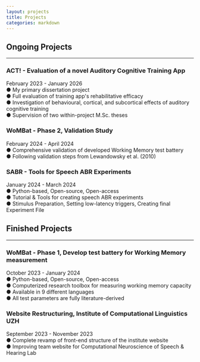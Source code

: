```yaml
---
layout: projects
title: Projects
categories: markdown
---
```


##  Ongoing Projects  

---

### ACT! - Evaluation of a novel Auditory Cognitive Training App    
February 2023 - January 2026   
● My primary dissertation project  
● Full evaluation of training app's rehabilitative efficacy   
● Investigation of behavioural, cortical, and subcortical effects of auditory cognitive training  
● Supervision of two within-project M.Sc. theses  

### WoMBat - Phase 2, Validation Study       
February 2024 - April 2024    
● Comprehensive validation of developed Working Memory test battery  
● Following validation steps from Lewandowsky et al. (2010)  

### SABR - Tools for Speech ABR Experiments  
January 2024 - March 2024   
● Python-based, Open-source, Open-access   
● Tutorial & Tools for creating speech ABR experiments  
● Stimulus Preparation, Setting low-latency triggers, Creating final Experiment File  

## Finished Projects  

---

### WoMBat - Phase 1, Develop test battery for Working Memory measurement     
October 2023 - January 2024    
● Python-based, Open-source, Open-access  
● Computerized research toolbox for measuring working memory capacity  
● Available in 9 different languages  
● All test parameters are fully literature-derived  

### Website Restructuring, Institute of Computational Linguistics UZH  
September 2023 - November 2023    
● Complete revamp of front-end structure of the institute website  
● Improving team website for Computational Neuroscience of Speech & Hearing Lab     

